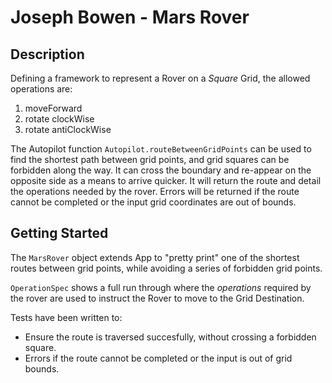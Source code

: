 # Joseph Bowen - Mars Rover


## Description

Defining a framework to represent a Rover on a _Square_ Grid, the allowed operations are:
1. moveForward
2. rotate clockWise
3. rotate antiClockWise

The Autopilot function `Autopilot.routeBetweenGridPoints` can be used to find the shortest path between grid points, and grid squares can be forbidden along the way.
It can cross the boundary and re-appear on the opposite side as a means to arrive quicker.
It will return the route and detail the operations needed by the rover.
Errors will be returned if the route cannot be completed or the input grid coordinates are out of bounds.

## Getting Started
The `MarsRover` object extends App to "pretty print" one of the shortest routes between grid points, while avoiding a series of forbidden grid points. 

`OperationSpec` shows a full run through where the _operations_ required by the rover are used to instruct the Rover to move to the Grid Destination.

Tests have been written to:
* Ensure the route is traversed succesfully, without crossing a forbidden square.
* Errors if the route cannot be completed or the input is out of grid bounds.

